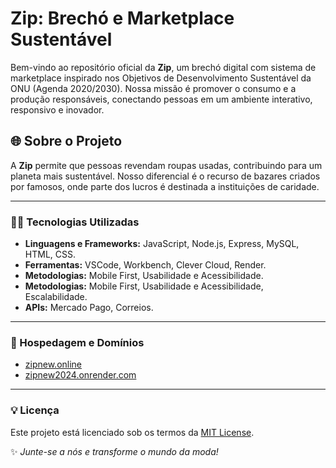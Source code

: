 
# Zip: Brechó e Marketplace Sustentável

Bem-vindo ao repositório oficial da **Zip**, um brechó digital com sistema de marketplace inspirado nos Objetivos de Desenvolvimento Sustentável da ONU (Agenda 2020/2030). Nossa missão é promover o consumo e a produção responsáveis, conectando pessoas em um ambiente interativo, responsivo e inovador.


## 🌐 Sobre o Projeto

A **Zip** permite que pessoas revendam roupas usadas, contribuindo para um planeta mais sustentável. Nosso diferencial é o recurso de bazares criados por famosos, onde parte dos lucros é destinada a instituições de caridade.

---


### 👨‍💻 Tecnologias Utilizadas
- **Linguagens e Frameworks:** JavaScript, Node.js, Express, MySQL, HTML, CSS.
- **Ferramentas:** VSCode, Workbench, Clever Cloud, Render.
- **Metodologias:** Mobile First, Usabilidade e Acessibilidade.
- **Metodologias:** Mobile First, Usabilidade e Acessibilidade, Escalabilidade.
- **APIs:** Mercado Pago, Correios.

---

### 🚀 Hospedagem e Domínios
- [zipnew.online](https://zipnew.online)
- [zipnew2024.onrender.com](https://zipnew2024.onrender.com)

---

### 💡 Licença
Este projeto está licenciado sob os termos da [MIT License](LICENSE).

✨ *Junte-se a nós e transforme o mundo da moda!*
